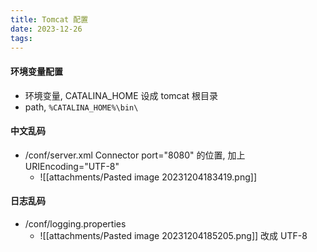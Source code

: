 ```yaml
---
title: Tomcat 配置
date: 2023-12-26
tags:
---
```


#### 环境变量配置
- 环境变量, CATALINA_HOME 设成 tomcat 根目录
- path, `%CATALINA_HOME%\bin\`

#### 中文乱码
- /conf/server.xml  Connector port="8080" 的位置, 加上 URIEncoding="UTF-8"
    - ![[attachments/Pasted image 20231204183419.png]]

#### 日志乱码
- /conf/logging.properties 
    - ![[attachments/Pasted image 20231204185205.png]] 改成 UTF-8

